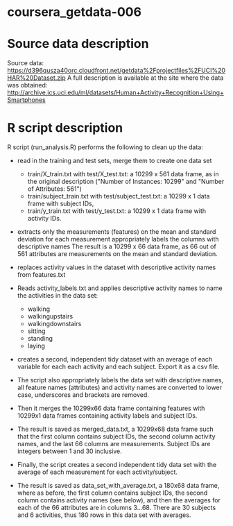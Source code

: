 coursera_getdata-006
====================

# Source data description
Source data:
  https://d396qusza40orc.cloudfront.net/getdata%2Fprojectfiles%2FUCI%20HAR%20Dataset.zip 
A full description is available at the site where the data was obtained:
  http://archive.ics.uci.edu/ml/datasets/Human+Activity+Recognition+Using+Smartphones

# R script description
  
R script (run_analysis.R) performs the following to clean up the data:

* read in the training and test sets, merge them to create one data set
    - train/X_train.txt with test/X_test.txt: a 10299 x 561 data frame, as in the original description ("Number of Instances: 10299" and "Number of Attributes: 561")
    - train/subject_train.txt with test/subject_test.txt: a 10299 x 1 data frame with subject IDs,
    - train/y_train.txt with test/y_test.txt: a 10299 x 1 data frame with activity IDs.

* extracts only the measurements (features) on the mean and standard deviation for each measurement appropriately labels the columns with descriptive names
The result is a 10299 x 66 data frame, as 66 out of 561 attributes are measurements on the mean and standard deviation.

* replaces activity values in the dataset with descriptive activity names from features.txt

* Reads activity_labels.txt and applies descriptive activity names to name the activities in the data set:
    - walking
    - walkingupstairs
    - walkingdownstairs
    - sitting
    - standing
    - laying

* creates a second, independent tidy dataset with an average of each variable for each each activity and each subject. Export it as a csv file.

* The script also appropriately labels the data set with descriptive names, all feature names (attributes) and activity names are converted to lower case, underscores and brackets are removed.

* Then it merges the 10299x66 data frame containing features with 10299x1 data frames containing activity labels and subject IDs.

* The result is saved as merged_data.txt, a 10299x68 data frame such that the first column contains subject IDs,
the second column activity names, and the last 66 columns are measurements. Subject IDs are integers between 1 and 30 inclusive.

* Finally, the script creates a second independent tidy data set with the average of each measurement for each activity/subject.

* The result is saved as data_set_with_average.txt, a 180x68 data frame, where as before, the first column contains subject IDs, the second column contains activity names (see below), and then the averages for each of the 66 attributes are in columns 3...68. There are 30 subjects and 6 activities, thus 180 rows in this data set with averages.

